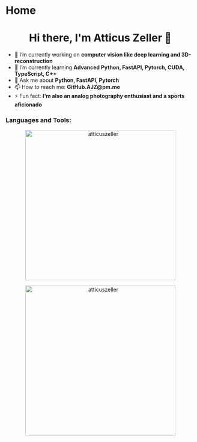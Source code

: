 # Home

<h1 align="center">Hi there, I'm Atticus Zeller 👋</h1>

- 🔭 I’m currently working on __computer vision like deep learning and 3D-reconstruction__
- 🌱 I’m currently learning __Advanced Python, FastAPI, Pytorch, CUDA, TypeScript, C++__
- 💬 Ask me about __Python, FastAPI, Pytorch__
- 📫 How to reach me: __GitHub.AJZ@pm.me__
- ⚡ Fun fact: __I'm also an analog photography enthusiast and a sports aficionado__

<h3 align="left">Languages and Tools:</h3>

<p align="center">
  <img src="https://github-readme-stats.vercel.app/api/top-langs?username=atticuszeller&show_icons=true&theme=dark&title_color=0099ff&text_color=474747&bg_color=ffffff&locale=en&layout=compact" alt="atticuszeller" width="400"/>
</p>
<p align="center">
  <img src="https://github-readme-stats.vercel.app/api?username=atticuszeller&show_icons=true&theme=dark&title_color=ff0000&text_color=00ffff&bg_color=000000&locale=en" alt="atticuszeller" width="400"/>
</p>
